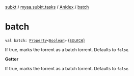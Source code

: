 [subkt](../../index.md) / [myaa.subkt.tasks](../index.md) / [Anidex](index.md) / [batch](./batch.md)

# batch

`val batch: `[`Property`](https://docs.gradle.org/current/javadoc/org/gradle/api/provider/Property.html)`<`[`Boolean`](https://kotlinlang.org/api/latest/jvm/stdlib/kotlin/-boolean/index.html)`>` [(source)](https://github.com/Myaamori/SubKt/blob/0.1.7/src/main/kotlin/myaa/subkt/tasks/tasks.kt#L1150)

If true, marks the torrent as a batch torrent.
Defaults to `false`.

**Getter**

If true, marks the torrent as a batch torrent.
Defaults to `false`.

